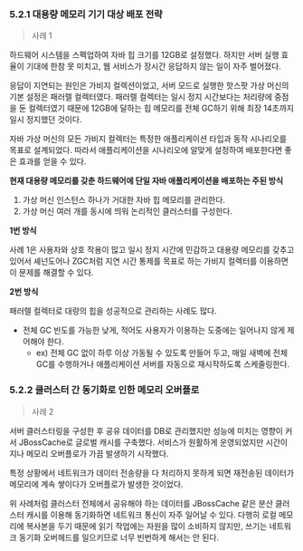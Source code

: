 ### 5.2.1 대용량 메모리 기기 대상 배포 전략

> 사례 1

하드웨어 시스템을 스펙업하여 자바 힙 크기를 12GB로 설정했다. 하지만 서버 실행 효율이 기대에 한참 못 미치고, 웹 서비스가 장시간 응답하지 않는 일이 자주 벌어졌다.

응답이 지연되는 원인은 가비지 컬렉션이었고, 서버 모드로 실행한 핫스팟 가상 머신의 기본 설정은 패러렐 컬렉터였다. 패러렐 컬렉터는 일시 정지 시간보다는 처리량에 중점을 둔 컬렉터였기 때문에 12GB에 달하는 힙 메모리를 전체 GC하기 위해 최장 14초까지 일시 정지했던 것이다.
> 

자바 가상 머신의 모든 가비지 컬렉터는 특정한 애플리케이션 타입과 동작 시나리오를 목표로 설계되었다. 따라서 애플리케이션을 시나리오에 알맞게 설정하여 배포한다면 좋은 효과를 얻을 수 있다.

**현재 대용량 메모리를 갖춘 하드웨어에 단일 자바 애플리케이션을 배포하는 주된 방식**

1. 가상 머신 인스턴스 하나가 거대한 자바 힙 메모리를 관리한다.
2. 가상 머신 여러 개를 동시에 띄워 논리적인 클러스터를 구성한다.

**1번 방식**

사례 1은 사용자와 상호 작용이 많고 일시 정지 시간에 민감하고 대용량 메모리를 갖추고 있어서 셰넌도어나 ZGC처럼 지연 시간 통제를 목표로 하는 가비지 컬렉터를 이용하면 이 문제를 해결할 수 있다.

**2번 방식** 

패러렐 컬렉터로 대량의 힙을 성공적으로 관리하는 사례도 많다.

- 전체 GC 빈도를 가능한 낮게, 적어도 사용자가 이용하는 도중에는 일어나지 않게 제어해야 한다.
    - ex) 전체 GC 없이 하루 이상 가동될 수 있도록 만들어 두고, 매일 새벽에 전체 GC를 수행하거나 애플리케이션 서버를 자동으로 재시작하도록 스케줄링한다.

### 5.2.2 클러스터 간 동기화로 인한 메모리 오버플로

> 사례 2

서버 클러스터링을 구성한 후 공유 데이터를 DB로 관리했지만 성능에 미치는 영향이 커서 JBossCache로 글로벌 캐시를 구축했다. 서비스가 원활하게 운영되었지만 시간이 지나 메모리 오버플로가 가끔 발생하기 시작했다.

특정 상황에서 네트워크가 데이터 전송량을 다 처리하지 못하게 되면 재전송된 데이터가 메모리에 계속 쌓이다가 오버플로가 발생한 것이었다.
> 

위 사례처럼 클러스터 전체에서 공유해야 하는 데이터를 JBossCache 같은 분산 클러스터 캐시를 이용해 동기화하면 네트워크 통신이 자주 일어날 수 있다. 다행히 로컬 메모리에 복사본을 두기 때문에 읽기 작업에는 자원을 많이 소비하지 않지만, 쓰기는 네트워크 동기화 오버헤드를 일으키므로 너무 빈번하게 해서는 안 된다.
